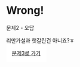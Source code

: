 # Wrong!
문제2 - 오답

리만가설과 햇갈린건 아니죠?ㅎ

<p><a href="https://github.com/Seoha101109/test/blob/main/Question3.md" title="문제3" target="_blank" style="background: #ffffff; color: #000000; border: 15px solid #ffffff;" class="ui_v5-button-component ui_v5-button-small ui_v5-button-primary" rel="noreferrer noopener"> 문제3로 가기 </a></p>
